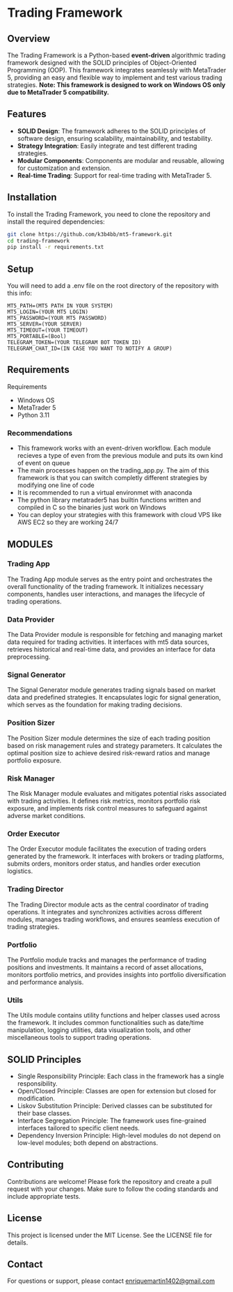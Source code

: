# Trading Framework

## Overview

The Trading Framework is a Python-based **event-driven** algorithmic trading framework designed with the SOLID principles of Object-Oriented Programming (OOP). This framework integrates seamlessly with MetaTrader 5, providing an easy and flexible way to implement and test various trading strategies. **Note: This framework is designed to work on Windows OS only due to MetaTrader 5 compatibility.**

## Features

- **SOLID Design**: The framework adheres to the SOLID principles of software design, ensuring scalability, maintainability, and testability.
- **Strategy Integration**: Easily integrate and test different trading strategies.
- **Modular Components**: Components are modular and reusable, allowing for customization and extension.
- **Real-time Trading**: Support for real-time trading with MetaTrader 5.

## Installation

To install the Trading Framework, you need to clone the repository and install the required dependencies:

```bash
git clone https://github.com/k3b4bb/mt5-framework.git
cd trading-framework
pip install -r requirements.txt
```

## Setup
You will need to add a .env file on the root directory of the repository with this info:
```.env
MT5_PATH=(MT5 PATH IN YOUR SYSTEM)
MT5_LOGIN=(YOUR MT5 LOGIN)
MT5_PASSWORD=(YOUR MT5 PASSWORD)
MT5_SERVER=(YOUR SERVER)
MT5_TIMEOUT=(YOUR TIMEOUT)
MT5_PORTABLE=(Bool)
TELEGRAM_TOKEN=(YOUR TELEGRAM BOT TOKEN ID)
TELEGRAM_CHAT_ID=(IN CASE YOU WANT TO NOTIFY A GROUP)
```
## Requirements
Requirements
- Windows OS
- MetaTrader 5
- Python 3.11

### Recommendations
- This framework works with an event-driven workflow. Each module recieves a type of even from the previous module and puts its own kind of event on queue
- The main processes happen on the trading_app.py. The aim of this framework is that you can switch completly different strategies by modifying one line of code
- It is recommended to run a virtual environmet with anaconda
- The python library metatrader5 has builtin functions written and compiled in C so the binaries just work on Windows
- You can deploy your strategies with this framework with cloud VPS like AWS EC2 so they are working 24/7

## MODULES

### Trading App
The Trading App module serves as the entry point and orchestrates the overall functionality of the trading framework. It initializes necessary components, handles user interactions, and manages the lifecycle of trading operations.

### Data Provider
The Data Provider module is responsible for fetching and managing market data required for trading activities. It interfaces with mt5 data sources, retrieves historical and real-time data, and provides an interface for data preprocessing.

### Signal Generator
The Signal Generator module generates trading signals based on market data and predefined strategies. It encapsulates logic for signal generation, which serves as the foundation for making trading decisions.

### Position Sizer
The Position Sizer module determines the size of each trading position based on risk management rules and strategy parameters. It calculates the optimal position size to achieve desired risk-reward ratios and manage portfolio exposure.

### Risk Manager
The Risk Manager module evaluates and mitigates potential risks associated with trading activities. It defines risk metrics, monitors portfolio risk exposure, and implements risk control measures to safeguard against adverse market conditions.

### Order Executor
The Order Executor module facilitates the execution of trading orders generated by the framework. It interfaces with brokers or trading platforms, submits orders, monitors order status, and handles order execution logistics.

### Trading Director
The Trading Director module acts as the central coordinator of trading operations. It integrates and synchronizes activities across different modules, manages trading workflows, and ensures seamless execution of trading strategies.

### Portfolio
The Portfolio module tracks and manages the performance of trading positions and investments. It maintains a record of asset allocations, monitors portfolio metrics, and provides insights into portfolio diversification and performance analysis.

### Utils
The Utils module contains utility functions and helper classes used across the framework. It includes common functionalities such as date/time manipulation, logging utilities, data visualization tools, and other miscellaneous tools to support trading operations.

## SOLID Principles
- Single Responsibility Principle: Each class in the framework has a single responsibility.
- Open/Closed Principle: Classes are open for extension but closed for modification.
- Liskov Substitution Principle: Derived classes can be substituted for their base classes.
- Interface Segregation Principle: The framework uses fine-grained interfaces tailored to specific client needs.
- Dependency Inversion Principle: High-level modules do not depend on low-level modules; both depend on abstractions.

## Contributing
Contributions are welcome! Please fork the repository and create a pull request with your changes. Make sure to follow the coding standards and include appropriate tests.

## License
This project is licensed under the MIT License. See the LICENSE file for details.

## Contact
For questions or support, please contact enriquemartin1402@gmail.com

